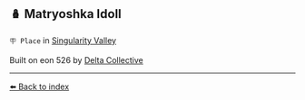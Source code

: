## 🪆 Matryoshka Idoll

`🪧 Place` in [Singularity Valley](../refs/singularity_valley.md)

Built on eon 526 by [Delta Collective](../refs/delta_collective.md)


----------
[⬅️ Back to index](../#b751_s)